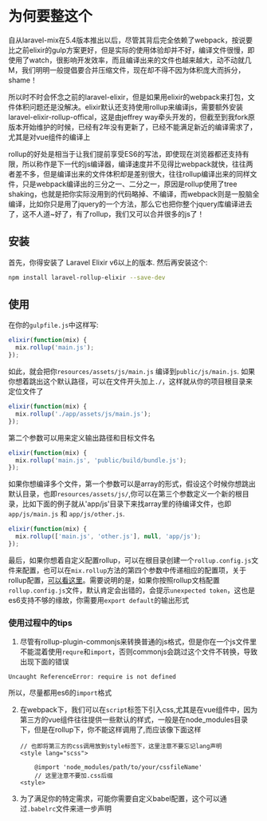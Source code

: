 # 为何要整这个
自从laravel-mix在5.4版本推出以后，尽管其背后完全依赖了webpack，按说要比之前elixir的gulp方案更好，但是实际的使用体验却并不好，编译文件很慢，即使用了watch，很影响开发效率，而且编译出来的文件也越来越大，动不动就几M，我们明明一般提倡要合并压缩文件，现在却不得不因为体积庞大而拆分，shame！

所以时不时会怀念之前的laravel-elixir，但是如果用elixir的webpack来打包，文件体积问题还是没解决。elixir默认还支持使用rollup来编译js，需要额外安装laravel-elixir-rollup-offical，这是由jeffrey way牵头开发的，但截至到我fork原版本开始维护的时候，已经有2年没有更新了，已经不能满足新近的编译需求了，尤其是对vue组件的编译上

rollup的好处是相当于让我们提前享受ES6的写法，即使现在浏览器都还支持有限，所以称作是下一代的js编译器，编译速度并不见得比webpack就快，往往两者差不多，但是编译出来的文件体积却是差别很大，往往rollup编译出来的同样文件，只是webpack编译出的三分之一、二分之一，原因是rollup使用了tree shaking，也就是把你实际没用到的代码略掉、不编译，而webpack则是一股脑全编译，比如你只是用了jquery的一个方法，那么它也把你整个jquery库编译进去了，这不人道~好了，有了rollup，我们又可以合并很多的js了！

## 安装

首先，你得安装了 Laravel Elixir v6以上的版本. 然后再安装这个:

```bash
npm install laravel-rollup-elixir --save-dev
```

## 使用

在你的`gulpfile.js`中这样写:

```js
elixir(function(mix) {
  mix.rollup('main.js');
});
```

如此，就会把你`resources/assets/js/main.js` 编译到`public/js/main.js`. 如果你想着跳出这个默认路径，可以在文件开头加上`./`，这样就从你的项目根目录来定位文件了

```js
elixir(function(mix) {
  mix.rollup('./app/assets/js/main.js');
});
```

第二个参数可以用来定义输出路径和目标文件名

```js
elixir(function(mix) {
  mix.rollup('main.js', 'public/build/bundle.js');
});
```

如果你想编译多个文件，第一个参数可以是array的形式，假设这个时候你想跳出默认目录，也即`resources/assets/js/`,你可以在第三个参数定义一个新的根目录，比如下面的例子就从'app/js'目录下来找array里的待编译文件，也即`app/js/main.js` 和 `app/js/other.js`.

```js
elixir(function(mix) {
  mix.rollup(['main.js', 'other.js'], null, 'app/js');
});
```

最后，如果你想着自定义配置rollup，可以在根目录创建一个`rollup.config.js`文件来配置，也可以在`mix.rollup`方法的第四个参数中传递相应的配置项，关于rollup配置，[可以看这里](http://rollupjs.org/guide/#using-config-files)。需要说明的是，如果你按照rollup文档配置`rollup.config.js`文件，默认肯定会出错的，会提示`unexpected token`，这也是es6支持不够的缘故，你需要用`export default`的输出形式


### 使用过程中的tips
1. 尽管有rollup-plugin-commonjs来转换普通的js格式，但是你在一个js文件里不能混着使用`requre`和`import`，否则commonjs会跳过这个文件不转换，导致出现下面的错误
```
Uncaught ReferenceError: require is not defined
```
所以，尽量都用es6的`import`格式

2. 在webpack下，我们可以在`script`标签下引入css,尤其是在vue组件中，因为第三方的vue组件往往提供一些默认的样式，一般是在node_modules目录下，但是在rollup下，你不能这样调用了,而应该像下面这样
   ```
   // 也即将第三方的css调用放到style标签下，这里注意不要忘记lang声明
   <style lang="scss">
   
       @import 'node_modules/path/to/your/cssfileName'
       // 这里注意不要加.css后缀
   <style>
   ```
3. 为了满足你的特定需求，可能你需要自定义babel配置，这个可以通过`.babelrc`文件来进一步声明
